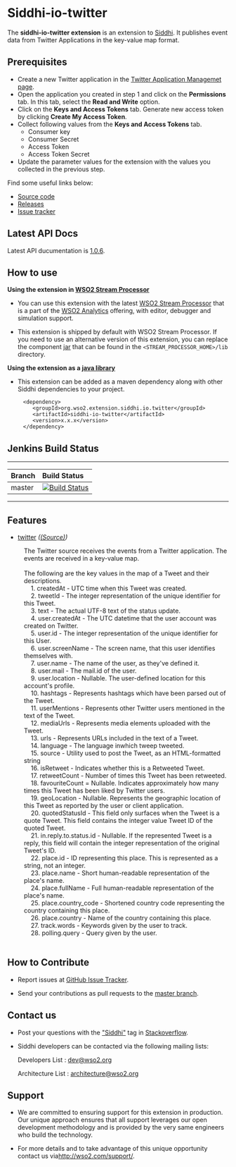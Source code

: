 Siddhi-io-twitter
======================================

The **siddhi-io-twitter extension** is an extension to <a target="_blank" href="https://wso2.github.io/siddhi">Siddhi</a>. It publishes event data from Twitter Applications in the key-value map format.

## Prerequisites

* Create a new Twitter application in the <a target="_blank" href="https://apps.twitter.com/">Twitter Application Managemet page</a>.
* Open the application you created in step 1 and click on the **Permissions** tab. In this tab, select the **Read and Write** option.
* Click on the **Keys and Access Tokens** tab. Generate new access token by clicking **Create My Access Token**.
* Collect following values from the **Keys and Access Tokens** tab.
  * Consumer key
  * Consumer Secret
  * Access Token
  * Access Token Secret
* Update the parameter values for the extension with the values you collected in the previous step.

Find some useful links below:

* <a target="_blank" href="https://github.com/wso2-extensions/siddhi-io-twitter">Source code</a>
* <a target="_blank" href="https://github.com/wso2-extensions/siddhi-io-twitter/releases">Releases</a>
* <a target="_blank" href="https://github.com/wso2-extensions/siddhi-io-twitter/issues">Issue tracker</a>

## Latest API Docs

Latest API ducumentation is <a target="_blank" href="https://wso2-extensions.github.io/siddhi-io-twitter/api/1.0.6">1.0.6</a>.

## How to use

**Using the extension in <a target="_blank" href="https://github.com/wso2/product-sp">WSO2 Stream Processor</a>**

* You can use this extension with the latest <a target="_blank" href="https://github.com/wso2/product-sp/releases">WSO2 Stream Processor</a> that is a part of the <a target="_blank" href="http://wso2.com/analytics?utm_source=gitanalytics&utm_campaign=gitanalytics_Jul17">WSO2 Analytics</a> offering, with editor, debugger and simulation support.

* This extension is shipped by default with WSO2 Stream Processor. If you need to use an alternative version of this extension, you can replace the component <a target="_blank" href="https://github
.com/wso2-extensions/siddhi-io-twitter/releases">jar</a> that can be found in the `<STREAM_PROCESSOR_HOME>/lib` directory.

**Using the extension as a <a target="_blank" href="https://wso2.github.io/siddhi/documentation/running-as-a-java-library">java library</a>**

* This extension can be added as a maven dependency along with other Siddhi dependencies to your project.

```
     <dependency>
        <groupId>org.wso2.extension.siddhi.io.twitter</groupId>
        <artifactId>siddhi-io-twitter</artifactId>
        <version>x.x.x</version>
     </dependency>
```

## Jenkins Build Status

---

|  Branch | Build Status |
| :------ |:------------ |
| master  | [![Build Status](https://wso2.org/jenkins/job/siddhi/job/siddhi-io-twitter/badge/icon)](https://wso2.org/jenkins/job/siddhi/job/siddhi-io-twitter/) |

---

## Features

* <a target="_blank" href="https://wso2-extensions.github.io/siddhi-io-twitter/api/1.0.6/#twitter-source">twitter</a> *(<a target="_blank" href="https://wso2.github.io/siddhi/documentation/siddhi-4.0/#source">(Source)</a>)*<br><div style="padding-left: 1em;"><p>The Twitter source receives the events from a Twitter application. The events are received in a key-value map. <br><br> The following are the key values in the map of a Tweet and their descriptions.<br>&nbsp;&nbsp;&nbsp;&nbsp;1.  createdAt - UTC time when this Tweet was created.<br>&nbsp;&nbsp;&nbsp;&nbsp;2.  tweetId - The integer representation of the unique identifier for this Tweet.<br>&nbsp;&nbsp;&nbsp;&nbsp;3.  text - The actual UTF-8 text of the status update.<br>&nbsp;&nbsp;&nbsp;&nbsp;4.  user.createdAt - The UTC datetime that the user account was created on Twitter.<br>&nbsp;&nbsp;&nbsp;&nbsp;5.  user.id - The integer representation of the unique identifier for this User.<br>&nbsp;&nbsp;&nbsp;&nbsp;6.  user.screenName - The screen name, that this user identifies themselves with.<br>&nbsp;&nbsp;&nbsp;&nbsp;7.  user.name - The name of the user, as they've defined it.<br>&nbsp;&nbsp;&nbsp;&nbsp;8.  user.mail - The mail.id of the user.<br>&nbsp;&nbsp;&nbsp;&nbsp;9.  user.location - Nullable. The user-defined location for this account's profile.<br>&nbsp;&nbsp;&nbsp;&nbsp;10. hashtags - Represents hashtags which have been parsed out of the Tweet.<br>&nbsp;&nbsp;&nbsp;&nbsp;11. userMentions - Represents other Twitter users mentioned in the text of the Tweet.<br>&nbsp;&nbsp;&nbsp;&nbsp;12. mediaUrls - Represents media elements uploaded with the Tweet.<br>&nbsp;&nbsp;&nbsp;&nbsp;13. urls - Represents URLs included in the text of a Tweet.<br>&nbsp;&nbsp;&nbsp;&nbsp;14. language - The language inwhich tweep tweeted.<br>&nbsp;&nbsp;&nbsp;&nbsp;15. source - Utility used to post the Tweet, as an HTML-formatted string<br>&nbsp;&nbsp;&nbsp;&nbsp;16. isRetweet - Indicates whether this is a Retweeted Tweet.<br>&nbsp;&nbsp;&nbsp;&nbsp;17. retweetCount - Number of times this Tweet has been retweeted.<br>&nbsp;&nbsp;&nbsp;&nbsp;18. favouriteCount = Nullable. Indicates approximately how many times this Tweet has been liked by Twitter users.<br>&nbsp;&nbsp;&nbsp;&nbsp;19. geoLocation - Nullable. Represents the geographic location of this Tweet as reported by the user or client application.<br>&nbsp;&nbsp;&nbsp;&nbsp;20. quotedStatusId - This field only surfaces when the Tweet is a quote Tweet. This field contains the integer value Tweet ID of the quoted Tweet.<br>&nbsp;&nbsp;&nbsp;&nbsp;21. in.reply.to.status.id - Nullable. If the represented Tweet is a reply, this field will contain the integer representation of the original Tweet's ID.<br>&nbsp;&nbsp;&nbsp;&nbsp;22. place.id - ID representing this place. This is represented as a string, not an integer.<br>&nbsp;&nbsp;&nbsp;&nbsp;23. place.name - Short human-readable representation of the place's name.<br>&nbsp;&nbsp;&nbsp;&nbsp;24. place.fullName - Full human-readable representation of the place's name.<br>&nbsp;&nbsp;&nbsp;&nbsp;25. place.country_code - Shortened country code representing the country containing this place.<br>&nbsp;&nbsp;&nbsp;&nbsp;26. place.country - Name of the country containing this place.<br>&nbsp;&nbsp;&nbsp;&nbsp;27. track.words - Keywords given by the user to track.<br>&nbsp;&nbsp;&nbsp;&nbsp;28. polling.query - Query given by the user.<br>&nbsp;&nbsp;&nbsp;&nbsp;</p></div>

## How to Contribute

  * Report issues at <a target="_blank" href="https://github.com/wso2-extensions/siddhi-io-twitter/issues">GitHub Issue Tracker</a>.

  * Send your contributions as pull requests to the <a target="_blank" href="https://github
  .com/wso2-extensions/siddhi-io-twitter/tree/master">master branch</a>.

## Contact us

 * Post your questions with the <a target="_blank" href="http://stackoverflow.com/search?q=siddhi">"Siddhi"</a> tag in <a target="_blank" href="http://stackoverflow.com/search?q=siddhi">Stackoverflow</a>.

 * Siddhi developers can be contacted via the following mailing lists:

    Developers List   : [dev@wso2.org](mailto:dev@wso2.org)

    Architecture List : [architecture@wso2.org](mailto:architecture@wso2.org)

## Support

* We are committed to ensuring support for this extension in production. Our unique approach ensures that all support leverages our open development methodology and is provided by the very same engineers who build the technology.

* For more details and to take advantage of this unique opportunity contact us via<a target="_blank" href="http://wso2.com/support?utm_source=gitanalytics&utm_campaign=gitanalytics_Jul17">http://wso2.com/support/</a>.
